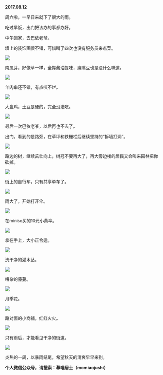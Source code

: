 
          
**2017.08.12**

周六啦，一早日来就下了很大的雨。

吃过早饭，出门把该办的事都办好。

中午回家，去巴依老爷。

墙上的装饰画很不错，可惜叫了四次也没有服务员来点菜。


![](//upload-images.jianshu.io/upload_images/51001-817c70f3d8ba7764.jpg)


南瓜芽，好像草一样，全靠酱油提味，鹰嘴豆也是没什么味道。


![](//upload-images.jianshu.io/upload_images/51001-bef6c56af2ff4202.jpg)


羊肉串还不错，有点咬不烂。


![](//upload-images.jianshu.io/upload_images/51001-fb90543ee9b0db8c.jpg)


大盘鸡，土豆是硬的，完全没法吃。


![](//upload-images.jianshu.io/upload_images/51001-d20abd2af3bb05c8.jpg)


最后一次巴依老爷，以后再也不去了。

出门，看到的是路旁，在草坪和铁栅栏后继续坚持的“拆墙打洞”。


![](//upload-images.jianshu.io/upload_images/51001-878203e5a840b56c.jpg)


路边的树，继续茁壮向上，树冠不要再大了，再大旁边楼的居民又会叫来园林把你砍掉。


![](//upload-images.jianshu.io/upload_images/51001-9fe62b7ad38e3c4e.jpg)


街上的自行车，只有共享单车了。


![](//upload-images.jianshu.io/upload_images/51001-43651ec03ab82dc0.jpg)


雨大了，开始打开伞。


![](//upload-images.jianshu.io/upload_images/51001-1ec8676946da92ff.jpg)


在miniso买的10元小黄伞。


![](//upload-images.jianshu.io/upload_images/51001-61fd5b9b1e089497.jpg)


拿在手上，大小正合适。


![](//upload-images.jianshu.io/upload_images/51001-eab5c62bf291dd54.jpg)


洗干净的灌木丛。


![](//upload-images.jianshu.io/upload_images/51001-db89dd9bece303be.jpg)


嘈杂的藤蔓。


![](//upload-images.jianshu.io/upload_images/51001-3f2393ad1bf2451a.jpg)


月季花。


![](//upload-images.jianshu.io/upload_images/51001-9498743119123bd8.jpg)


路对面的小商铺，红红火火。


![](//upload-images.jianshu.io/upload_images/51001-2ca429f46dd6a4d0.jpg)


只有雨后，才能看见干净的街道。


![](//upload-images.jianshu.io/upload_images/51001-783c702e297d0269.jpg)


炎热的一周，以暴雨结尾，希望秋天的清爽早早来到。


**个人微信公众号，请搜索：摹喵居士（momiaojushi）**

        